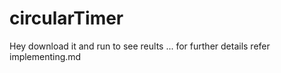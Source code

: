 # circularTimer
Hey download it and run to see reults ... for further details refer implementing.md
